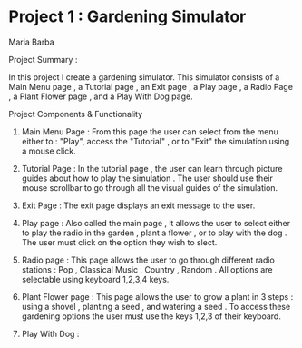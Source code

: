# Project 1 : Gardening Simulator

Maria Barba 

Project Summary :

 In this project I create a gardening simulator. This simulator consists of a Main Menu page , a Tutorial page , an Exit page , a Play page , a Radio Page , a Plant Flower page , and
 a Play With Dog page.  

Project Components & Functionality 

1. Main Menu Page : From this page the user can select from the menu either to : "Play", access the "Tutorial" , or to "Exit" the simulation using a mouse click.

2. Tutorial Page : In the tutorial page , the user can learn through picture guides about how to play the simulation . The user should use their mouse scrollbar to go through 
all the visual guides of the simulation.

3. Exit Page : The exit page displays an exit message to the user.

4. Play page : Also called the main page , it allows the user to select either to play the radio in the garden , plant a flower , or to play with the dog . The user must click
on the option they wish to slect.

5. Radio page : This page allows the user to go through different radio stations : Pop , Classical Music , Country , Random . All options are selectable using keyboard 1,2,3,4 keys.

6. Plant Flower page : This page allows the user to grow a plant in 3 steps : using a shovel , planting a seed , and watering a seed . To access these gardening options the user
must use the keys 1,2,3 of their keyboard.

7. Play With Dog :